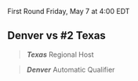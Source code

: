 First Round
Friday, May 7 at 4:00 EDT
## Denver vs #2 Texas

> ***Texas***
> Regional Host

> ***Denver***
> Automatic Qualifier